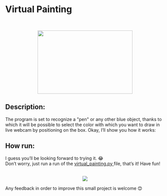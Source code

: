 <h1>Virtual Painting</h1>
<br>

<p align="center">
<img src="https://media.giphy.com/media/caRZ7Q0TszFPpDUh1a/giphy.gif" height="200" width="300"/>
</p>


<h2>Description:</h2>
<p>
The program is set to recognize a "pen" or any other blue object, thanks to which it will be possible to select the color with which you want to draw in live webcam by positioning on the box.
Okay, I’ll show you how it works:
</p>

<h2>How run:</h2>
<p>
I guess you’ll be looking forward to trying it. 😂 <br> 
Don’t worry, just run a run of the <a href="https://github.com/isabel-lombardi/opencv_projects/blob/master/virtual_painting/virtual_painting.py"> virtual_painting.py </a> file, that’s it! Have fun!
<br>
<br>
<p align="center">
<img src="https://media.giphy.com/media/HHyL3TGnkDYtq406Ml/giphy.gif" />
</p>


<p>
Any feedback in order to improve this small project is welcome 😊️
</p>
